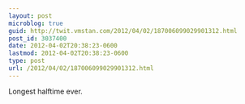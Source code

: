 ```yaml
---
layout: post
microblog: true
guid: http://twit.vmstan.com/2012/04/02/187006099029901312.html
post_id: 3037400
date: 2012-04-02T20:38:23-0600
lastmod: 2012-04-02T20:38:23-0600
type: post
url: /2012/04/02/187006099029901312.html
---
```

Longest halftime ever.

